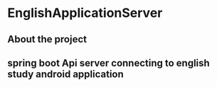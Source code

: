 # EnglishApplicationServer   




## About the project


## spring boot  Api server connecting to english study android application

